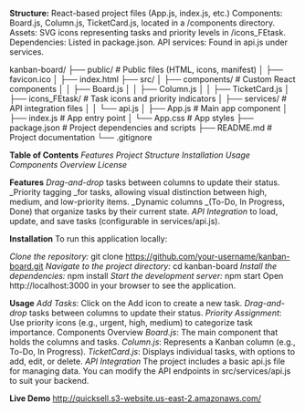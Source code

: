 **Structure:**
React-based project files (App.js, index.js, etc.)
Components: Board.js, Column.js, TicketCard.js, located in a /components directory.
Assets: SVG icons representing tasks and priority levels in /icons_FEtask.
Dependencies: Listed in package.json.
API services: Found in api.js under services.


kanban-board/
├── public/               # Public files (HTML, icons, manifest)
│   ├── favicon.ico
│   ├── index.html
├── src/
│   ├── components/       # Custom React components
│   │   ├── Board.js
│   │   ├── Column.js
│   │   ├── TicketCard.js
│   ├── icons_FEtask/     # Task icons and priority indicators
│   ├── services/         # API integration files
│   │   └── api.js
│   ├── App.js            # Main app component
│   ├── index.js          # App entry point
│   └── App.css           # App styles
├── package.json          # Project dependencies and scripts
├── README.md             # Project documentation
└── .gitignore


**Table of Contents**
_Features
Project Structure
Installation
Usage
Components Overview
License_

**Features**
_Drag-and-drop_ tasks between columns to update their status.
_Priority tagging _for tasks, allowing visual distinction between high, medium, and low-priority items.
_Dynamic columns _(To-Do, In Progress, Done) that organize tasks by their current state.
_API Integration_ to load, update, and save tasks (configurable in services/api.js).

**Installation**
To run this application locally:

_Clone the repository:_
git clone https://github.com/your-username/kanban-board.git
_Navigate to the project directory:_
cd kanban-board
_Install the dependencies:_
npm install
_Start the development server:_
npm start
Open http://localhost:3000 in your browser to see the application.

**Usage**
_Add Tasks_: Click on the Add icon to create a new task.
_Drag-and-drop_ tasks between columns to update their status.
_Priority Assignment_: Use priority icons (e.g., urgent, high, medium) to categorize task importance.
Components Overview
_Board.js_: The main component that holds the columns and tasks.
_Column.js_: Represents a Kanban column (e.g., To-Do, In Progress).
_TicketCard.js_: Displays individual tasks, with options to add, edit, or delete.
_API Integration_
The project includes a basic api.js file for managing data. You can modify the API endpoints in src/services/api.js to suit your backend.


**Live Demo**
http://quicksell.s3-website.us-east-2.amazonaws.com/
